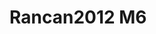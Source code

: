 <a name="material" />

# Rancan2012 M6
<script type="application/ld+json">
  {
    "@context": "https://schema.org/",
    "@type": "ChemicalSubstance",
    "http://purl.org/dc/terms/conformsTo":
      {
        "@type": "CreativeWork",
        "@id": "https://bioschemas.org/profiles/ChemicalSubstance/0.4-RELEASE/"
      },
    "@id": "https://egonw.github.io/nanowiki/nanowiki208.html#material",
    "name": "Rancan2012 M6",
    "sameAs": "http://127.0.0.1/mediawiki/index.php/Special:URIResolver/Rancan2012_M6"
  }
</script>

